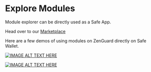 # Explore Modules

Module explorer can be directly used as a Safe App.

Head over to our [Marketplace](https://app.safe.global/share/safe-app?appUrl=https://explore.zenguard.xyz&chain=sep)

Here are a few demos of using modules on ZenGuard directly on Safe Wallet.

[![IMAGE ALT TEXT HERE](https://img.youtube.com/vi/myIRwe1k3y8/0.jpg)](https://www.youtube.com/watch?v=myIRwe1k3y8)

[![IMAGE ALT TEXT HERE](https://img.youtube.com/vi/wN7K_cafzcc/0.jpg)](https://www.youtube.com/watch?v=wN7K_cafzcc)

